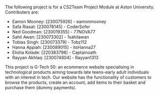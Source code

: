 The following project is for a CS2Team Project Module at Aston University.
Contributers are:
- Eamon Mooney: [230075926] - eamonmooney
- Safa Riasat: [230078145] - CoderSofer
- Ned Goodman: [230019355] - 77NOVA77
- Sahil Awan: [230073302] - 1sahilawan
- Tobias Singh: [230073379] - Tobz112
- Hanna Appiah: [230089015] - itsHanna27
- Elisha Kolade: [220383798] - Captainoath
- Rayyan Akhlaq: [230074804] - Rayyan1313

This project is G-Tech 50: an ecommerce website specialising in technological products aiming towards late teens-early adult individuals with an interest in tech.
Our website has the functionality of customers to browse the products, create an account, add items to their basket and purchase them (dummy payments).
